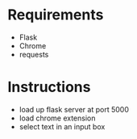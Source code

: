 # Requirements
- Flask
- Chrome
- requests

# Instructions
- load up flask server at port 5000
- load chrome extension
- select text in an input box
